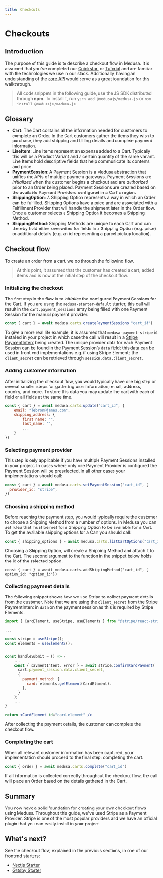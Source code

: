 ```yaml
---
title: Checkouts
---
```


# Checkouts

## Introduction

The purpose of this guide is to describe a checkout flow in Medusa. It is assumed that you've completed our [Quickstart](https://docs.medusajs.com/quickstart/quick-start) or [Tutorial](https://docs.medusajs.com/tutorial/set-up-your-development-environment) and are familiar with the technologies we use in our stack. Additionally, having an understanding of the [core API](https://docs.medusajs.com/api/store/auth) would serve as a great foundation for this walkthrough.

> All code snippets in the following guide, use the JS SDK distributed through **npm**. To install it, run `yarn add @medusajs/medusa-js` or `npm install @medusajs/medusa-js`.

## Glossary

- **Cart**: The Cart contains all the information needed for customers to complete an Order. In the Cart customers gather the items they wish to purchase, they add shipping and billing details and complete payment information.
- **LineItem**: Line Items represent an expense added to a Cart. Typically this will be a Product Variant and a certain quantity of the same variant. Line Items hold descriptive fields that help communicate its contents and price.
- **PaymentSession**: A Payment Session is a Medusa abstraction that unifies the APIs of multiple payment gateways. Payment Sessions are _initialized_ when the customer begins a checkout and are _authorized_ prior to an Order being placed. Payment Sessions are created based on the available Payment Providers configured in a Cart's region.
- **ShippingOption**: A Shipping Option represents a way in which an Order can be fulfilled. Shipping Options have a price and are associated with a Fulfillment Provider that will handle the shipment later in the Order flow. Once a customer selects a Shipping Option it becomes a Shipping Method.
- **ShippingMethod**: Shipping Methods are unique to each Cart and can thereby hold either overwrites for fields in a Shipping Option (e.g. price) or additional details (e.g. an id representing a parcel pickup location).

## Checkout flow

To create an order from a cart, we go through the following flow.

> At this point, it assumed that the customer has created a cart, added items and is now at the initial step of the checkout flow.

### Initializing the checkout

The first step in the flow is to _initialize_ the configured Payment Sessions for the Cart. If you are using the `medusa-starter-default` starter, this call will result in the `cart.payment_sessions` array being filled with one Payment Session for the manual payment provider.

```javascript
const { cart } = await medusa.carts.createPaymentSessions("cart_id")
```

To give a more real life example, it is assumed that `medusa-payment-stripe` is installed in your project in which case the call will result in a [Stripe PaymentIntent](https://stripe.com/docs/api/payment_intents) being created. The unique provider data for each Payment Session can be found in the Payment Session's `data` field; this data can be used in front end implementations e.g. if using Stripe Elements the `client_secret` can be retrieved through `session.data.client_secret`.

### Adding customer information

After initializing the checkout flow, you would typically have one big step or several smaller steps for gathering user information; email, address, country, and more. To store this data you may update the cart with each of field or all fields at the same time.

```javascript
const { cart } = await medusa.carts.update("cart_id", {
    email: "lebron@james.com",
    shipping_address: {
        first_name: "",
        last_name: "",
        ...
    }
})
```

### Selecting payment provider

This step is only applicable if you have multiple Payment Sessions installed in your project. In cases where only one Payment Provider is configured the Payment Session will be preselected. In all other cases your implementations should call:

```javascript
const { cart } = await medusa.carts.setPaymentSession("cart_id", {
  provider_id: "stripe",
})
```

### Choosing a shipping method

Before reaching the payment step, you would typically require the customer to choose a Shipping Method from a number of options. In Medusa you can set rules that must be met for a Shipping Option to be available for a Cart. To get the available shipping options for a Cart you should call:

```javascript
const { shipping_options } = await medusa.carts.listCartOptions("cart_id")
```

Choosing a Shipping Option, will create a Shipping Method and attach it to the Cart. The second argument to the function in the snippet below holds the id of the selected option.

```javascript=
const { cart } = await medusa.carts.addShippingMethod("cart_id", { option_id: "option_id"})
```

### Collecting payment details

The following snippet shows how we use Stripe to collect payment details from the customer. Note that we are using the `client_secret` from the Stripe PaymentIntent in `data` on the payment session as this is required by Stripe Elements.

```jsx
import { CardElement, useStripe, useElements } from "@stripe/react-stripe-js";

...

const stripe = useStripe();
const elements = useElements();


const handleSubmit = () => {
    ...
    const { paymentIntent, error } = await stripe.confirmCardPayment(
      cart.payment_session.data.client_secret,
      {
        payment_method: {
          card: elements.getElement(CardElement),
        },
      }
    );
    ...
}

return <CardElement id="card-element" />
```

After collecting the payment details, the customer can complete the checkout flow.

### Completing the cart

When all relevant customer information has been captured, your implementation should proceed to the final step: completing the cart.

```javascript
const { order } = await medusa.carts.complete("cart_id")
```

If all information is collected correctly throughout the checkout flow, the call will place an Order based on the details gathered in the Cart.

## Summary

You now have a solid foundation for creating your own checkout flows using Medusa. Throughout this guide, we've used Stripe as a Payment Provider. Stripe is one of the most popular providers and we have an official plugin that you can easily install in your project.

## What's next?

See the checkout flow, explained in the previous sections, in one of our frontend starters:

- [Nextjs Starter](https://github.com/medusajs/nextjs-starter-medusa)
- [Gatsby Starter](https://github.com/medusajs/gatsby-starter-medusa)
